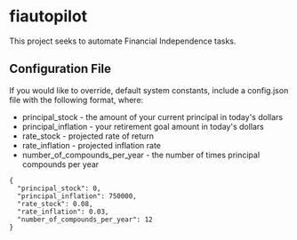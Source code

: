 # fiautopilot

This project seeks to automate Financial Independence tasks.

## Configuration File

If you would like to override, default system constants, include a config.json file with the following format, where:

* principal_stock - the amount of your current principal in today's dollars
* principal_inflation - your retirement goal amount in today's dollars
* rate_stock - projected rate of return
* rate_inflation - projected inflation rate
* number_of_compounds_per_year - the number of times principal compounds per year

```
{
  "principal_stock": 0,
  "principal_inflation": 750000,
  "rate_stock": 0.08,
  "rate_inflation": 0.03,
  "number_of_compounds_per_year": 12
}
```
